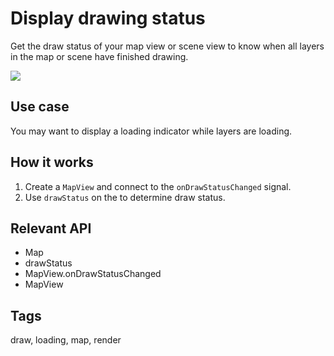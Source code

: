# Display drawing status

Get the draw status of your map view or scene view to know when all layers in the map or scene have finished drawing.

![](screenshot.png)

## Use case

You may want to display a loading indicator while layers are loading.

## How it works

1. Create a `MapView` and connect to the `onDrawStatusChanged` signal.
2. Use `drawStatus` on the to determine draw status.

## Relevant API

* Map
* drawStatus
* MapView.onDrawStatusChanged
* MapView

## Tags

draw, loading, map, render
